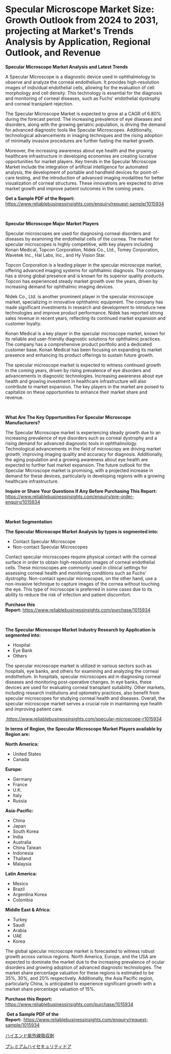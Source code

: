 <p><h1>Specular Microscope Market Size: Growth Outlook from 2024 to 2031, projecting at Market's Trends Analysis by Application, Regional Outlook, and Revenue</h1></p><p><strong>Specular Microscope Market Analysis and Latest Trends</strong></p>
<p><p>A Specular Microscope is a diagnostic device used in ophthalmology to observe and analyze the corneal endothelium. It provides high-resolution images of individual endothelial cells, allowing for the evaluation of cell morphology and cell density. This technology is essential for the diagnosis and monitoring of corneal diseases, such as Fuchs' endothelial dystrophy and corneal transplant rejection.</p><p>The Specular Microscope Market is expected to grow at a CAGR of 6.80% during the forecast period. The increasing prevalence of eye diseases and disorders, along with the growing geriatric population, is driving the demand for advanced diagnostic tools like Specular Microscopes. Additionally, technological advancements in imaging techniques and the rising adoption of minimally invasive procedures are further fueling the market growth.</p><p>Moreover, the increasing awareness about eye health and the growing healthcare infrastructure in developing economies are creating lucrative opportunities for market players. Key trends in the Specular Microscope Market include the integration of artificial intelligence for automated analysis, the development of portable and handheld devices for point-of-care testing, and the introduction of advanced imaging modalities for better visualization of corneal structures. These innovations are expected to drive market growth and improve patient outcomes in the coming years.</p></p>
<p><strong>Get a Sample PDF of the Report:&nbsp;</strong> <a href="https://www.reliablebusinessinsights.com/enquiry/request-sample/1015934">https://www.reliablebusinessinsights.com/enquiry/request-sample/1015934</a></p>
<p>&nbsp;</p>
<p><strong>Specular Microscope Major Market Players</strong></p>
<p><p>Specular microscopes are used for diagnosing corneal disorders and diseases by examining the endothelial cells of the cornea. The market for specular microscopes is highly competitive, with key players including Konan Medical, Topcon Corporation, Nidek Co., Ltd., Tomey Corporation, Wavetek Inc., Hai Labs, Inc., and Hy Vision Star.</p><p>Topcon Corporation is a leading player in the specular microscope market, offering advanced imaging systems for ophthalmic diagnosis. The company has a strong global presence and is known for its superior quality products. Topcon has experienced steady market growth over the years, driven by increasing demand for ophthalmic imaging devices.</p><p>Nidek Co., Ltd. is another prominent player in the specular microscope market, specializing in innovative ophthalmic equipment. The company has made significant investments in research and development to introduce new technologies and improve product performance. Nidek has reported strong sales revenue in recent years, reflecting its continued market expansion and customer loyalty.</p><p>Konan Medical is a key player in the specular microscope market, known for its reliable and user-friendly diagnostic solutions for ophthalmic practices. The company has a comprehensive product portfolio and a dedicated customer base. Konan Medical has been focusing on expanding its market presence and enhancing its product offerings to sustain future growth.</p><p>The specular microscope market is expected to witness continued growth in the coming years, driven by rising prevalence of eye disorders and advancements in diagnostic technologies. Increasing awareness about eye health and growing investment in healthcare infrastructure will also contribute to market expansion. The key players in the market are poised to capitalize on these opportunities to enhance their market share and revenue.</p></p>
<p>&nbsp;</p>
<p><strong>What Are The Key Opportunities For Specular Microscope Manufacturers?</strong></p>
<p><p>The Specular Microscope market is experiencing steady growth due to an increasing prevalence of eye disorders such as corneal dystrophy and a rising demand for advanced diagnostic tools in ophthalmology. Technological advancements in the field of microscopy are driving market growth, improving imaging quality and accuracy for diagnosis. Additionally, the aging population and a growing awareness about eye health are expected to further fuel market expansion. The future outlook for the Specular Microscope market is promising, with a projected increase in demand for these devices, particularly in developing regions with a growing healthcare infrastructure.</p></p>
<p><strong>Inquire or Share Your Questions If Any Before Purchasing This Report:</strong> <a href="https://www.reliablebusinessinsights.com/enquiry/pre-order-enquiry/1015934">https://www.reliablebusinessinsights.com/enquiry/pre-order-enquiry/1015934</a></p>
<p>&nbsp;</p>
<p><strong>Market Segmentation</strong></p>
<p><strong>The Specular Microscope Market Analysis by types is segmented into:</strong></p>
<p><ul><li>Contact Specular Microscope</li><li>Non-contact Specular Microscopes</li></ul></p>
<p><p>Contact specular microscopes require physical contact with the corneal surface in order to obtain high-resolution images of corneal endothelial cells. These microscopes are commonly used in clinical settings for assessing corneal health and monitoring conditions such as Fuchs' dystrophy. Non-contact specular microscopes, on the other hand, use a non-invasive technique to capture images of the cornea without touching the eye. This type of microscope is preferred in some cases due to its ability to reduce the risk of infection and patient discomfort.</p></p>
<p><strong>Purchase this Report:&nbsp;</strong><a href="https://www.reliablebusinessinsights.com/purchase/1015934">https://www.reliablebusinessinsights.com/purchase/1015934</a></p>
<p>&nbsp;</p>
<p><strong>The Specular Microscope Market Industry Research by Application is segmented into:</strong></p>
<p><ul><li>Hospital</li><li>Eye Bank</li><li>Others</li></ul></p>
<p><p>The specular microscope market is utilized in various sectors such as hospitals, eye banks, and others for examining and analyzing the corneal endothelium. In hospitals, specular microscopes aid in diagnosing corneal diseases and monitoring post-operative changes. In eye banks, these devices are used for evaluating corneal transplant suitability. Other markets, including research institutions and optometry practices, also benefit from specular microscopes for studying corneal health and diseases. Overall, the specular microscope market serves a crucial role in maintaining eye health and improving patient care.</p></p>
<p><a href="https://www.reliablebusinessinsights.com/specular-microscope-r1015934">&nbsp;https://www.reliablebusinessinsights.com/specular-microscope-r1015934</a></p>
<p><strong>In terms of Region, the Specular Microscope Market Players available by Region are:</strong></p>
<p>
    <p> <strong> North America: </strong>
        <ul>
            <li>United States</li>
            <li>Canada</li>
        </ul>
        </p> 
    <p> <strong> Europe: </strong>
        <ul>
            <li>Germany</li>
            <li>France</li>
            <li>U.K.</li>
            <li>Italy</li>
            <li>Russia</li>
        </ul>
        </p> 
    <p> <strong> Asia-Pacific: </strong>
        <ul>
            <li>China</li>
            <li>Japan</li>
            <li>South Korea</li>
            <li>India</li>
            <li>Australia</li>
            <li>China Taiwan</li>
            <li>Indonesia</li>
            <li>Thailand</li>
            <li>Malaysia</li>
        </ul>
        </p> 
    <p> <strong> Latin America: </strong>
        <ul>
            <li>Mexico</li>
            <li>Brazil</li>
            <li>Argentina Korea</li>
            <li>Colombia</li>
        </ul>
        </p> 
    <p> <strong> Middle East & Africa: </strong>
        <ul>
            <li>Turkey</li>
            <li>Saudi</li>
            <li>Arabia</li>
            <li>UAE</li>
            <li>Korea</li>
        </ul>
    </p>
    </p>
<p><p>The global specular microscope market is forecasted to witness robust growth across various regions. North America, Europe, and the USA are expected to dominate the market due to the increasing prevalence of ocular disorders and growing adoption of advanced diagnostic technologies. The market share percentage valuation for these regions is estimated to be 35%, 30%, and 20% respectively. Additionally, the Asia Pacific region, particularly China, is anticipated to experience significant growth with a market share percentage valuation of 15%.</p></p>
<p><strong>Purchase this Report: </strong><a href="https://www.reliablebusinessinsights.com/purchase/1015934">https://www.reliablebusinessinsights.com/purchase/1015934</a></p>
<p>&nbsp;<strong>Get a Sample PDF of the Report:&nbsp;&nbsp;</strong><a href="https://www.reliablebusinessinsights.com/enquiry/request-sample/1015934">https://www.reliablebusinessinsights.com/enquiry/request-sample/1015934</a></p>
<p><strong></strong></p>
<p><p><a href="https://github.com/nxboeu02965442/Market-Research-Report-List-2/blob/main/3317874152112.md">ハイエンド紫外線吸収剤</a></p><p><a href="https://github.com/moulafa/Market-Research-Report-List-2/blob/main/1251394152113.md">プレミアムハイセキュリティドア</a></p></p>